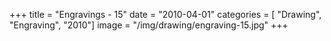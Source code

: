 +++
title = "Engravings - 15"
date = "2010-04-01"
categories = [ "Drawing", "Engraving", "2010"]
image = "/img/drawing/engraving-15.jpg"
+++

